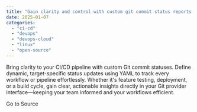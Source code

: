 ```yaml
---
title: "Gain clarity and control with custom git commit status reports - Bitrise Blog"
date: 2025-01-07
categories: 
  - "ci-cd"
  - "devops"
  - "devops-cloud"
  - "linux"
  - "open-source"
---
```


Bring clarity to your CI/CD pipeline with custom Git commit statuses. Define dynamic, target-specific status updates using YAML to track every workflow or pipeline effortlessly. Whether it's feature testing, deployment, or a build cycle, gain clear, actionable insights directly in your Git provider interface—keeping your team informed and your workflows efficient.

Go to Source
